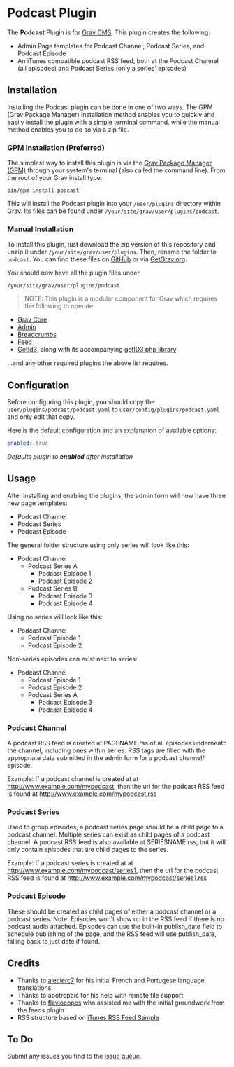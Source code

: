 # Podcast Plugin

The **Podcast** Plugin is for [Grav CMS](http://github.com/getgrav/grav). This plugin creates the following:
- Admin Page templates for Podcast Channel, Podcast Series, and Podcast Episode
- An iTunes compatible podcast RSS feed, both at the Podcast Channel (all episodes) and Podcast Series (only a series' episodes)

## Installation

Installing the Podcast plugin can be done in one of two ways. The GPM (Grav Package Manager) installation method enables you to quickly and easily install the plugin with a simple terminal command, while the manual method enables you to do so via a zip file.

### GPM Installation (Preferred)

The simplest way to install this plugin is via the [Grav Package Manager (GPM)](http://learn.getgrav.org/advanced/grav-gpm) through your system's terminal (also called the command line).  From the root of your Grav install type:

    bin/gpm install podcast

This will install the Podcast plugin into your `/user/plugins` directory within Grav. Its files can be found under `/your/site/grav/user/plugins/podcast`.

### Manual Installation

To install this plugin, just download the zip version of this repository and unzip it under `/your/site/grav/user/plugins`. Then, rename the folder to `podcast`. You can find these files on [GitHub](https://github.com//grav-plugin-podcast) or via [GetGrav.org](http://getgrav.org/downloads/plugins#extras).

You should now have all the plugin files under

    /your/site/grav/user/plugins/podcast

> NOTE: This plugin is a modular component for Grav which requires the following to operate:
* [Grav Core](http://github.com/getgrav/grav)
* [Admin](https://github.com/getgrav/grav-plugin-admin)
* [Breadcrumbs](https://github.com/getgrav/grav-plugin-breadcrumbs)
* [Feed](https://github.com/getgrav/grav-plugin-feed)
* [GetId3](https://github.com/jgonyea/grav-plugin-get-id3), along with its accompanying [getID3 php library](http://www.getid3.org/)

...and any other required plugins the above list requires.

## Configuration

Before configuring this plugin, you should copy the `user/plugins/podcast/podcast.yaml` to `user/config/plugins/podcast.yaml` and only edit that copy.

Here is the default configuration and an explanation of available options:


```yaml
enabled: true
```
_Defaults plugin to **enabled** after installation_

## Usage

After installing and enabling the plugins, the admin form will now have three new page templates:
* Podcast Channel
* Podcast Series
* Podcast Episode

The general folder structure using only series will look like this:
* Podcast Channel
  * Podcast Series A
    * Podcast Episode 1
    * Podcast Episode 2
  * Podcast Series B
    * Podcast Episode 3
    * Podcast Episode 4

Using no series will look like this:
* Podcast Channel
  * Podcast Episode 1
  * Podcast Episode 2

Non-series episodes can exist next to series:
* Podcast Channel
  * Podcast Episode 1
  * Podcast Episode 2
  * Podcast Series A
    * Podcast Episode 3
    * Podcast Episode 4


### Podcast Channel

A podcast RSS feed is created at PAGENAME.rss of all episodes underneath the channel, including ones within series.  RSS tags are filled with the appropriate data submitted in the admin form for a podcast channel/ episode.

Example:
If a podcast channel is created at  at http://www.example.com/mypodcast, then the url for the podcast RSS feed is found at http://www.example.com/mypodcast.rss

### Podcast Series
Used to group episodes, a podcast series page should be a child page to a podcast channel.  Multiple series can exist as child pages of a podcast channel.  A podcast RSS feed is also available at SERIESNAME.rss, but it will only contain episodes that are child pages to the series.

Example:
If a podcast series is created at  at http://www.example.com/mypodcast/series1, then the url for the podcast RSS feed is found at http://www.example.com/mypodcast/series1.rss

### Podcast Episode

These should be created as child pages of either a podcast channel or a podcast series.  Note: Episodes won't show up in the RSS feed if there is no podcast audio attached.  Episodes can use the built-in publish_date field to schedule publishing of the page, and the RSS feed will use publish_date, falling back to just date if found.

## Credits

* Thanks to [aleclerc7](https://github.com/aleclerc7) for his initial French and Portugese language translations.
* Thanks to apotropaic for his help with remote file support.
* Thanks to [flaviocopes](https://github.com/flaviocopes) who assisted me with the initial groundwork from the feeds plugin
* RSS structure based on [iTunes RSS Feed Sample](https://help.apple.com/itc/podcasts_connect/#/itcbaf351599)

## To Do
Submit any issues you find to the [issue queue](https://github.com/jgonyea/grav-plugin-podcast/issues).
